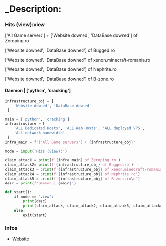 

# _Description:

### Hits (view):view
['All Game servers'] + ['Website downed', 'DataBase downed'] of Zeroping.ro

['Website downed', 'DataBase downed'] of Bugged.ro

['Website downed', 'DataBase downed'] of xenon.minecraft-romania.ro

['Website downed', 'DataBase downed'] of Nephrite.ro

['Website downed', 'DataBase downed'] of B-zone.ro

#### Daemon | ['python', 'cracking']

```python 
infrastructure_obj = [
    'Website downed', 'DataBase downed'
 ]

main = ['python', 'cracking']
infrastructure = [
    'ALL Dedicated Hosts', 'ALL Web Hosts', 'ALL deployed VPS',
    'ALL network bandwidth'
 ]
infra_main = f"['All Game servers'] + {infrastructure_obj}"

mode = input('Hits (view):')

claim_attack = print(f'{infra_main} of Zeroping.ro')
claim_attack2= print(f'{infrastructure_obj} of Bugged.ro')
claim_attack3 = print(f'{infrastructure_obj} of xenon.minecraft-romania.ro')
claim_attack4 = print(f'{infrastructure_obj} of Nephrite.ro')
claim_attack5 = print(f'{infrastructure_obj} of B-zone.ro\n')
desc = print(f'Daemon | {main}')

def start():
    if mode == 'view':
        print(desc)
        print(claim_attack, claim_attack2, claim_attack3, claim_attack4, claim_attack5)
    else:
        exit(start)
```

### Infos

 - [Website](https://daemonzz.xyz)

 
